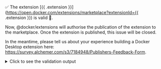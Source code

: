 :white_check_mark: The extension [{{ .extension }}](https://open.docker.com/extensions/marketplace?extensionId={{ .extension }}) is valid :tada:.

Now, @docker/extensions will authorise the publication of the extension to the marketplace.
Once the extension is published, this issue will be closed.

In the meantime, please tell us about your experience building a Docker Desktop extension here: https://survey.alchemer.com/s3/7184948/Publishers-Feedback-Form.

<details>
<summary>Click to see the validation output</summary>

> {{ .validation_output }}

</details>
